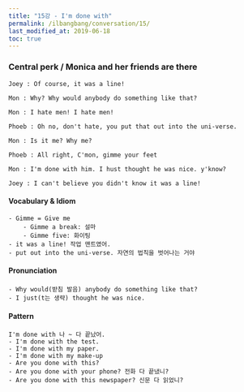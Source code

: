 ```yaml
---
title: "15강 - I'm done with"
permalink: /ilbangbang/conversation/15/
last_modified_at: 2019-06-18
toc: true
---
```


### Central perk / Monica and her friends are there

```
Joey : Of course, it was a line!

Mon : Why? Why would anybody do something like that?

Mon : I hate men! I hate men!

Phoeb : Oh no, don't hate, you put that out into the uni-verse.

Mon : Is it me? Why me?

Phoeb : All right, C'mon, gimme your feet

Mon : I'm done with him. I hust thought he was nice. y'know?

Joey : I can't believe you didn't know it was a line!
```

#### Vocabulary & Idiom
```
- Gimme = Give me
    - Gimme a break: 설마
    - Gimme five: 화이팅
- it was a line! 작업 맨트였어.
- put out into the uni-verse. 자연의 법칙을 벗어나는 거야 
```

#### Pronunciation
```
- Why would(받침 발음) anybody do something like that?
- I just(t는 생략) thought he was nice.
```

#### Pattern
```
I'm done with 나 ~ 다 끝났어.
- I'm done with the test.
- I'm done with my paper.
- I'm done with my make-up
- Are you done with this?
- Are you done with your phone? 전화 다 끝냈니?
- Are you done with this newspaper? 신문 다 읽었니?
```